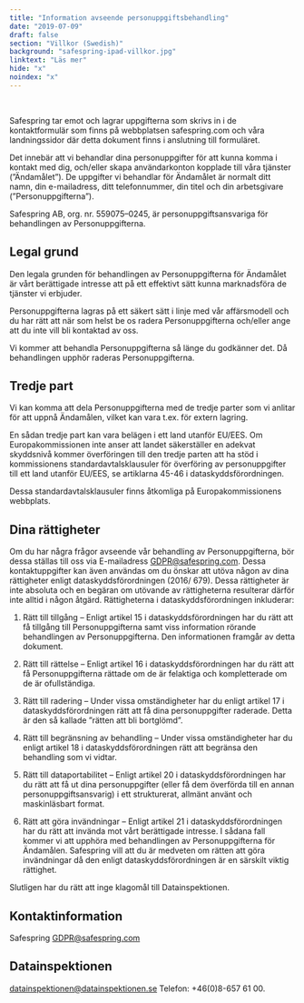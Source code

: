 ```yaml
---
title: "Information avseende personuppgifts­­behandling"
date: "2019-07-09"
draft: false
section: "Villkor (Swedish)"
background: "safespring-ipad-villkor.jpg"
linktext: "Läs mer"
hide: "x"
noindex: "x"
---
```

<div class="ingress"><br><p>Safespring tar emot och lagrar uppgifterna som skrivs in i de kontaktformulär som finns på webbplatsen safespring.com och våra landningssidor där detta dokument finns i anslutning till formuläret.</p></div>

Det innebär att vi behandlar dina personuppgifter för att kunna komma i kontakt med dig, och/eller skapa användarkonton kopplade till våra tjänster (”Ändamålet”). De uppgifter vi behandlar för Ändamålet är normalt ditt namn, din e-mailadress, ditt telefonnummer, din titel och din arbetsgivare (”Personuppgifterna”).

Safespring AB, org. nr. 559075–0245, är personuppgiftsansvariga för behandlingen av Personuppgifterna.

## Legal grund
Den legala grunden för behandlingen av Personuppgifterna för Ändamålet är vårt berättigade intresse att på ett effektivt sätt kunna marknadsföra de tjänster vi erbjuder.

Personuppgifterna lagras på ett säkert sätt i linje med vår affärsmodell och du har rätt att när som helst be os radera Personuppgifterna och/eller ange att du inte vill bli kontaktad av oss.

Vi kommer att behandla Personuppgifterna så länge du godkänner det. Då behandlingen upphör raderas Personuppgifterna.

## Tredje part
Vi kan komma att dela Personuppgifterna med de tredje parter som vi anlitar för att uppnå Ändamålen, vilket kan vara t.ex. för extern lagring.

En sådan tredje part kan vara belägen i ett land utanför EU/EES. Om Europakommissionen inte anser att landet säkerställer en adekvat skyddsnivå kommer överföringen till den tredje parten att ha stöd i kommissionens standardavtalsklausuler för överföring av personuppgifter till ett land utanför EU/EES, se artiklarna 45-46 i dataskyddsförordningen.

Dessa standardavtalsklausuler finns åtkomliga på Europakommissionens webbplats.

## Dina rättigheter
Om du har några frågor avseende vår behandling av Personuppgifterna, bör dessa ställas till oss via E-mailadress GDPR@safespring.com. Dessa kontaktuppgifter kan även användas om du önskar att utöva någon av dina rättigheter enligt dataskyddsförordningen (2016/ 679). Dessa rättigheter är inte absoluta och en begäran om utövande av rättigheterna resulterar därför inte alltid i någon åtgärd. Rättigheterna i dataskyddsförordningen inkluderar:

1. Rätt till tillgång – Enligt artikel 15 i dataskyddsförordningen har du rätt att få tillgång till Personuppgifterna samt viss information rörande behandlingen av Personuppgifterna. Den informationen framgår av detta dokument.

2. Rätt till rättelse – Enligt artikel 16 i dataskyddsförordningen har du rätt att få Personuppgifterna rättade om de är felaktiga och kompletterade om de är ofullständiga.

3. Rätt till radering – Under vissa omständigheter har du enligt artikel 17 i dataskyddsförordningen rätt att få dina personuppgifter raderade. Detta är den så kallade ”rätten att bli bortglömd”.

4. Rätt till begränsning av behandling – Under vissa omständigheter har du enligt artikel 18 i dataskyddsförordningen rätt att begränsa den behandling som vi vidtar.

5. Rätt till dataportabilitet – Enligt artikel 20 i dataskyddsförordningen har du rätt att få ut dina personuppgifter (eller få dem överförda till en annan personuppgiftsansvarig) i ett strukturerat, allmänt använt och maskinläsbart format.

6. Rätt att göra invändningar – Enligt artikel 21 i dataskyddsförordningen har du rätt att invända mot vårt berättigade intresse. I sådana fall kommer vi att upphöra med behandlingen av Personuppgifterna för Ändamålen. Safespring vill att du är medveten om rätten att göra invändningar då den enligt dataskyddsförordningen är en särskilt viktig rättighet.

Slutligen har du rätt att inge klagomål till Datainspektionen.

## Kontaktinformation
Safespring
GDPR@safespring.com

## Datainspektionen
datainspektionen@datainspektionen.se
Telefon: +46(0)‭8-657 61 00.‬
